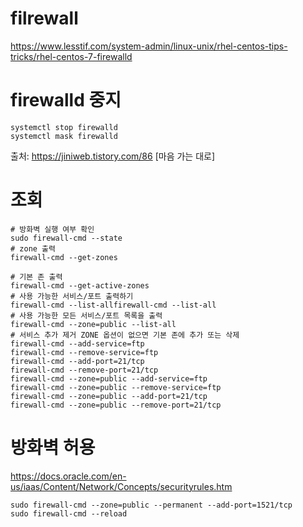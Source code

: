 # filrewall
https://www.lesstif.com/system-admin/linux-unix/rhel-centos-tips-tricks/rhel-centos-7-firewalld


# firewalld 중지
```
systemctl stop firewalld
systemctl mask firewalld
```
출처: https://jiniweb.tistory.com/86 [마음 가는 대로]


# 조회
```
# 방화벽 실행 여부 확인
sudo firewall-cmd --state
# zone 출력
firewall-cmd --get-zones

# 기본 존 출력
firewall-cmd --get-active-zones
# 사용 가능한 서비스/포트 출력하기
firewall-cmd --list-allfirewall-cmd --list-all
# 사용 가능한 모든 서비스/포트 목록을 출력
firewall-cmd --zone=public --list-all
# 서비스 추가 제거 ZONE 옵션이 없으면 기본 존에 추가 또는 삭제
firewall-cmd --add-service=ftp
firewall-cmd --remove-service=ftp
firewall-cmd --add-port=21/tcp
firewall-cmd --remove-port=21/tcp
firewall-cmd --zone=public --add-service=ftp
firewall-cmd --zone=public --remove-service=ftp
firewall-cmd --zone=public --add-port=21/tcp
firewall-cmd --zone=public --remove-port=21/tcp
```

# 방화벽 허용
https://docs.oracle.com/en-us/iaas/Content/Network/Concepts/securityrules.htm
```
sudo firewall-cmd --zone=public --permanent --add-port=1521/tcp								
sudo firewall-cmd --reload
```

